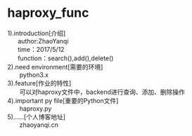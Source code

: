 # haproxy_func  
1).introduction[介绍]  
        author:ZhaoYanqi  
        time：2017/5/12  
        function：search(),add(),delete()  
2).need environment[需要的环境]  
        python3.x  
3).feature[作业的特性]  
        可以对haproxy文件中，backend进行查询、添加、删除操作  
4).important py file[重要的Python文件]  
        haproxy.py  
5)......[个人博客地址]  
        zhaoyanqi.cn  

